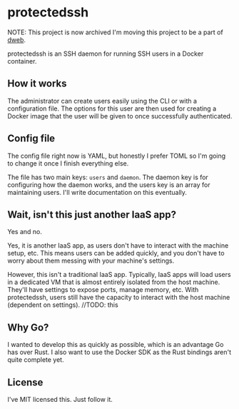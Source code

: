 # protectedssh

NOTE: This project is now archived I'm moving this project to be a part of [dweb](github.com/cdmistman/dweb).

protectedssh is an SSH daemon for running SSH users in a Docker container.

## How it works

The administrator can create users easily using the CLI or with a configuration
file. The options for this user are then used for creating a Docker image that
the user will be given to once successfully authenticated.

## Config file

The config file right now is YAML, but honestly I prefer TOML so I'm going to
change it once I finish everything else.

The file has two main keys: `users` and `daemon`. The daemon key is for
configuring how the daemon works, and the users key is an array for maintaining
users. I'll write documentation on this eventually.

## Wait, isn't this just another IaaS app?

Yes and no.

Yes, it is another IaaS app, as users don't have to interact with the machine setup, etc.
This means users can be added quickly, and you don't have to worry about them messing with your machine's settings.

However, this isn't a traditional IaaS app.
Typically, IaaS apps will load users in a dedicated VM that is almost entirely isolated from the host machine.
They'll have settings to expose ports, manage memory, etc.
With protectedssh, users still have the capacity to interact with the host machine (dependent on settings).
//TODO: this

## Why Go?

I wanted to develop this as quickly as possible, which is an advantage Go has
over Rust. I also want to use the Docker SDK as the Rust bindings aren't quite
complete yet.

## License

I've MIT licensed this. Just follow it.
